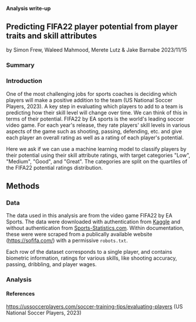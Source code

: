 #### Analysis write-up

## Predicting FIFA22 player potential from player traits and skill attributes
by Simon Frew, Waleed Mahmood, Merete Lutz & Jake Barnabe
2023/11/15

### Summary


### Introduction

One of the most challenging jobs for sports coaches is deciding which players will make a positive addition to the team (US National Soccer Players, 2023). A key step in evaluating which players to add to a team is predicting how their skill level will change over time. We can think of this in terms of their potential. FIFA22 by EA sports is the world's leading soccer video game. For each year's release, they rate players' skill levels in various aspects of the game such as shooting, passing, defending, etc. and give each player an overall rating as well as a rating of each player's potential. 

Here we ask if we can use a machine learning model to classify players by their potential using their skill attribute ratings,  with target categories "Low", "Medium", "Good", and "Great". The categories are split on the quartiles of the FIFA22 potential ratings distribution. 


## Methods
### Data
The data used in this analysis are from the video game FIFA22 by EA Sports. 
The data were downloaded with authentication from [Kaggle](https://www.kaggle.com/datasets/stefanoleone992/fifa-22-complete-player-dataset) and without authentication from [Sports-Statistics.com](https://sports-statistics.com/sports-data/fifa-2022-dataset-csvs/). 
Within documentation, these were were scraped from a publically available website (https://sofifa.com/) with a permissive `robots.txt`. 


Each row of the dataset corresponds to a single player, and contains biometric information, ratings for various skills, like shooting accuracy, passing, dribbling, and player wages. 


### Analysis


#### References
https://ussoccerplayers.com/soccer-training-tips/evaluating-players (US National Soccer Players, 2023)

